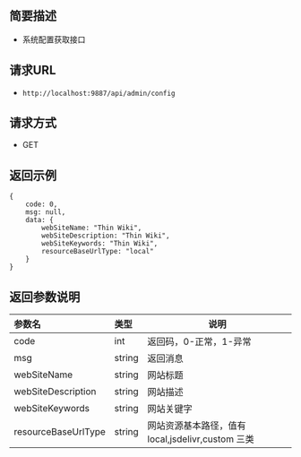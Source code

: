 
## 简要描述

- 系统配置获取接口

## 请求URL
- `http://localhost:9887/api/admin/config`

## 请求方式
- GET

## 返回示例

``` 
{
    code: 0,
    msg: null,
    data: {
        webSiteName: "Thin Wiki",
        webSiteDescription: "Thin Wiki",
        webSiteKeywords: "Thin Wiki",
        resourceBaseUrlType: "local"
    }
}
```

## 返回参数说明

|参数名|类型|说明|
|:-----  |:-----|-----                           |
|code |int   |返回码，0-正常，1-异常  |
|msg |string   | 返回消息  |
|webSiteName |string   | 网站标题  |
|webSiteDescription |string   | 网站描述  |
|webSiteKeywords |string   | 网站关键字  |
|resourceBaseUrlType |string   | 网站资源基本路径，值有 local,jsdelivr,custom 三类  |




